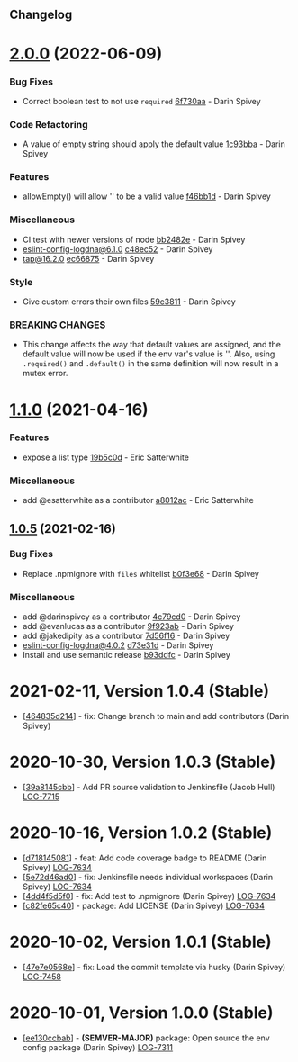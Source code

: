 ## Changelog

# [2.0.0](https://github.com/logdna/env-config-node/compare/v1.1.0...v2.0.0) (2022-06-09)


### Bug Fixes

* Correct boolean test to not use `required` [6f730aa](https://github.com/logdna/env-config-node/commit/6f730aaa78fb096485dd73f4894c650171973f67) - Darin Spivey


### Code Refactoring

* A value of empty string should apply the default value [1c93bba](https://github.com/logdna/env-config-node/commit/1c93bba14cd247fc73d094840bf378fc2b3baa91) - Darin Spivey


### Features

* allowEmpty() will allow '' to be a valid value [f46bb1d](https://github.com/logdna/env-config-node/commit/f46bb1d07b4141efd9516059fa592f015a50565d) - Darin Spivey


### Miscellaneous

* CI test with newer versions of node [bb2482e](https://github.com/logdna/env-config-node/commit/bb2482e06f7cf85306be26c812189aa053c13700) - Darin Spivey
* eslint-config-logdna@6.1.0 [c48ec52](https://github.com/logdna/env-config-node/commit/c48ec5227c7a51d9c058f5d25f93b5ded2c2f322) - Darin Spivey
* tap@16.2.0 [ec66875](https://github.com/logdna/env-config-node/commit/ec668757cdf05774c0af75e5f762b482fe04c257) - Darin Spivey


### Style

* Give custom errors their own files [59c3811](https://github.com/logdna/env-config-node/commit/59c381165987c98b74552f88111f5c34af1a0516) - Darin Spivey


### **BREAKING CHANGES**

* This change affects the way that default values
are assigned, and the default value will now be used if the
env var's value is ''. Also, using `.required()` and `.default()`
in the same definition will now result in a mutex error.

# [1.1.0](https://github.com/logdna/env-config-node/compare/v1.0.5...v1.1.0) (2021-04-16)


### Features

* expose a list type [19b5c0d](https://github.com/logdna/env-config-node/commit/19b5c0d544820c6e1054929dd526291040ca1644) - Eric Satterwhite


### Miscellaneous

* add @esatterwhite as a contributor [a8012ac](https://github.com/logdna/env-config-node/commit/a8012acbc62d6d7bd9186c3cd67f96025b506a3d) - Eric Satterwhite

## [1.0.5](https://github.com/logdna/env-config-node/compare/v1.0.4...v1.0.5) (2021-02-16)


### Bug Fixes

* Replace .npmignore with `files` whitelist [b0f3e68](https://github.com/logdna/env-config-node/commit/b0f3e686f9da32fa52c0dc2c0a6fab0c15058387) - Darin Spivey


### Miscellaneous

* add @darinspivey as a contributor [4c79cd0](https://github.com/logdna/env-config-node/commit/4c79cd0a3a41679e8108c7cf193704b314ba44bb) - Darin Spivey
* add @evanlucas as a contributor [9f923ab](https://github.com/logdna/env-config-node/commit/9f923abd77fd30eaa338ce81b37bd0267f9e2d4f) - Darin Spivey
* add @jakedipity as a contributor [7d56f16](https://github.com/logdna/env-config-node/commit/7d56f1653782b6f079641cd7a9eade27a326a2ba) - Darin Spivey
* eslint-config-logdna@4.0.2 [d73e31d](https://github.com/logdna/env-config-node/commit/d73e31d4d4478a259df6418eca07d27d338c798d) - Darin Spivey
* Install and use semantic release [b93ddfc](https://github.com/logdna/env-config-node/commit/b93ddfc53f551537e37bb4ff7ee8549d4877e287) - Darin Spivey

# 2021-02-11, Version 1.0.4 (Stable)

* [[464835d214](https://github.com/logdna/env-config-node/commit/464835d214)] - fix: Change branch to main and add contributors (Darin Spivey)

# 2020-10-30, Version 1.0.3 (Stable)

* [[39a8145cbb](https://github.com/logdna/env-config-node/commit/39a8145cbb)] - Add PR source validation to Jenkinsfile (Jacob Hull) [LOG-7715](https://logdna.atlassian.net/browse/LOG-7715)

# 2020-10-16, Version 1.0.2 (Stable)

* [[d718145081](https://github.com/logdna/env-config-node/commit/d718145081)] - feat: Add code coverage badge to README (Darin Spivey) [LOG-7634](https://logdna.atlassian.net/browse/LOG-7634)
* [[5e72d46ad0](https://github.com/logdna/env-config-node/commit/5e72d46ad0)] - fix: Jenkinsfile needs individual workspaces (Darin Spivey) [LOG-7634](https://logdna.atlassian.net/browse/LOG-7634)
* [[4dd4f5d5f0](https://github.com/logdna/env-config-node/commit/4dd4f5d5f0)] - fix: Add test to .npmignore (Darin Spivey) [LOG-7634](https://logdna.atlassian.net/browse/LOG-7634)
* [[c82fe65c40](https://github.com/logdna/env-config-node/commit/c82fe65c40)] - package: Add LICENSE (Darin Spivey) [LOG-7634](https://logdna.atlassian.net/browse/LOG-7634)

# 2020-10-02, Version 1.0.1 (Stable)

* [[47e7e0568e](https://github.com/logdna/env-config-node/commit/47e7e0568e)] - fix: Load the commit template via husky (Darin Spivey) [LOG-7458](https://logdna.atlassian.net/browse/LOG-7458)

# 2020-10-01, Version 1.0.0 (Stable)

* [[ee130ccbab](https://github.com/logdna/env-config-node/commit/ee130ccbab)] - **(SEMVER-MAJOR)** package: Open source the env config package (Darin Spivey) [LOG-7311](https://logdna.atlassian.net/browse/LOG-7311)
